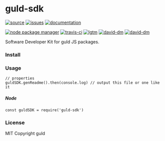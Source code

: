 # guld-sdk

[![source](https://img.shields.io/badge/source-bitbucket-blue.svg)](https://bitbucket.org/guld/tech-js-node_modules-guld-sdk) [![issues](https://img.shields.io/badge/issues-bitbucket-yellow.svg)](https://bitbucket.org/guld/tech-js-node_modules-guld-sdk/issues) [![documentation](https://img.shields.io/badge/docs-guld.tech-green.svg)](https://guld.tech/lib/guld-sdk.html)

[![node package manager](https://img.shields.io/npm/v/guld-sdk.svg)](https://www.npmjs.com/package/guld-sdk) [![travis-ci](https://travis-ci.org/guldcoin/tech-js-node_modules-guld-sdk.svg)](https://travis-ci.org/guldcoin/tech-js-node_modules-guld-sdk?branch=guld) [![lgtm](https://img.shields.io/lgtm/grade/javascript/b/guld/tech-js-node_modules-guld-sdk.svg?logo=lgtm&logoWidth=18)](https://lgtm.com/projects/b/guld/tech-js-node_modules-guld-sdk/context:javascript) [![david-dm](https://david-dm.org/guldcoin/tech-js-node_modules-guld-sdk/status.svg)](https://david-dm.org/guldcoin/tech-js-node_modules-guld-sdk) [![david-dm](https://david-dm.org/guldcoin/tech-js-node_modules-guld-sdk/dev-status.svg)](https://david-dm.org/guldcoin/tech-js-node_modules-guld-sdk?type=dev)

Software Developer Kit for guld JS packages.

### Install

### Usage

```
// properties
guldSDK.genReadme().then(console.log) // output this file or one like it

```

##### Node

```
const guldSDK = require('guld-sdk')
```

### License

MIT Copyright guld

